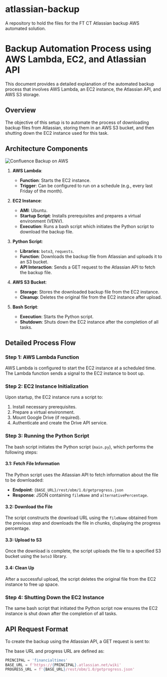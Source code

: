 # atlassian-backup
A repository to hold the files for the FT CT Atlassian backup AWS automated solution.

# Backup Automation Process using AWS Lambda, EC2, and Atlassian API

This document provides a detailed explanation of the automated backup process that involves AWS Lambda, an EC2 instance, the Atlassian API, and AWS S3 storage. 

## Overview

The objective of this setup is to automate the process of downloading backup files from Atlassian, storing them in an AWS S3 bucket, and then shutting down the EC2 instance used for this task.

## Architecture Components

![Confluence Backup on AWS](https://github.com/datatheist/atlassian-backup/blob/feat-aws/Confluence_Backup_on_AWS.jpeg?raw=true)

1. **AWS Lambda**: 
    - **Function**: Starts the EC2 instance.
    - **Trigger**: Can be configured to run on a schedule (e.g., every last Friday of the month).

2. **EC2 Instance**:
    - **AMI**: Ubuntu.
    - **Startup Script**: Installs prerequisites and prepares a virtual environment (VENV).
    - **Execution**: Runs a bash script which initiates the Python script to download the backup file.

3. **Python Script**:
    - **Libraries**: `boto3`, `requests`.
    - **Function**: Downloads the backup file from Atlassian and uploads it to an S3 bucket.
    - **API Interaction**: Sends a GET request to the Atlassian API to fetch the backup file.

4. **AWS S3 Bucket**:
    - **Storage**: Stores the downloaded backup file from the EC2 instance.
    - **Cleanup**: Deletes the original file from the EC2 instance after upload.

5. **Bash Script**:
    - **Execution**: Starts the Python script.
    - **Shutdown**: Shuts down the EC2 instance after the completion of all tasks.

## Detailed Process Flow

### Step 1: AWS Lambda Function
AWS Lambda is configured to start the EC2 instance at a scheduled time. The Lambda function sends a signal to the EC2 instance to boot up.

### Step 2: EC2 Instance Initialization
Upon startup, the EC2 instance runs a script to:
1. Install necessary prerequisites.
2. Prepare a virtual environment.
3. Mount Google Drive (if required).
4. Authenticate and create the Drive API service.

### Step 3: Running the Python Script
The bash script initiates the Python script (`main.py`), which performs the following steps:

#### 3.1: Fetch File Information
The Python script uses the Atlassian API to fetch information about the file to be downloaded:
- **Endpoint**: `{BASE_URL}/rest/obm/1.0/getprogress.json`
- **Response**: JSON containing `fileName` and `alternativePercentage`.

#### 3.2: Download the File
The script constructs the download URL using the `fileName` obtained from the previous step and downloads the file in chunks, displaying the progress percentage.

#### 3.3: Upload to S3
Once the download is complete, the script uploads the file to a specified S3 bucket using the `boto3` library.

#### 3.4: Clean Up
After a successful upload, the script deletes the original file from the EC2 instance to free up space.

### Step 4: Shutting Down the EC2 Instance
The same bash script that initiated the Python script now ensures the EC2 instance is shut down after the completion of all tasks.

## API Request Format
To create the backup using the Atlassian API, a GET request is sent to:


The base URL and progress URL are defined as:
```python
PRINCIPAL = 'financialtimes'
BASE_URL = f'https://{PRINCIPAL}.atlassian.net/wiki'
PROGRESS_URL = f'{BASE_URL}/rest/obm/1.0/getprogress.json'
